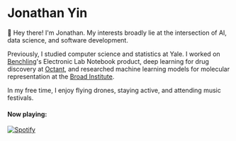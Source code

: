 # Jonathan Yin

:wave: Hey there! I'm Jonathan. My interests broadly lie at the intersection of AI, data science, and software development.

Previously, I studied computer science and statistics at Yale. I worked on [Benchling](https://www.benchling.com/)'s Electronic Lab Notebook product, deep learning for drug discovery at [Octant](https://www.octant.bio/), and researched machine learning models for molecular representation at the [Broad Institute](https://www.broadinstitute.org/).

In my free time, I enjoy flying drones, staying active, and attending music festivals.

<h4 align="left">Now playing:</h4>

[![Spotify](https://github-readme-spotify-integration.vercel.app/api/spotify)](https://open.spotify.com/user/31zxxcqxoxpt32xqkeagawfbttte?si=a2dbfea93b6b4113)
